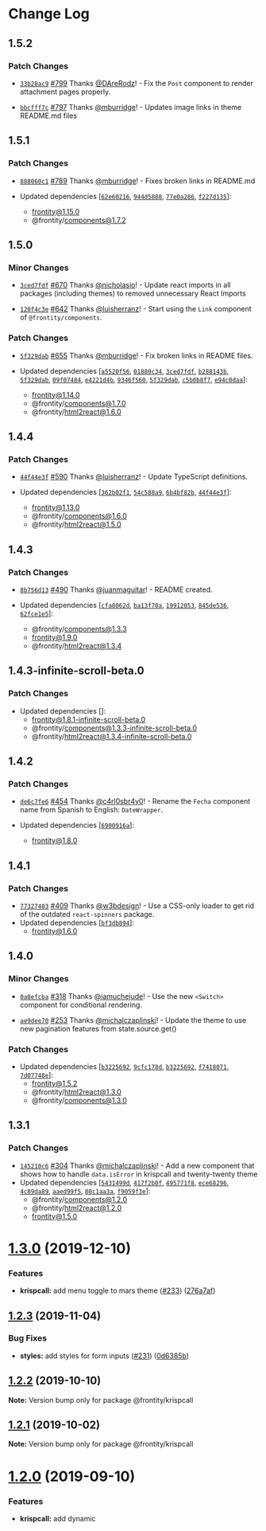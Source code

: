 # Change Log

## 1.5.2

### Patch Changes

- [`33b28ac9`](https://github.com/frontity/frontity/commit/33b28ac93f7120f41aa6d4cc3377114536b79faf) [#799](https://github.com/frontity/frontity/pull/799) Thanks [@DAreRodz](https://github.com/DAreRodz)! - Fix the `Post` component to render attachment pages properly.

* [`bbcfff7c`](https://github.com/frontity/frontity/commit/bbcfff7c86999762f9b988190d161aa6c3c14343) [#797](https://github.com/frontity/frontity/pull/797) Thanks [@mburridge](https://github.com/mburridge)! - Updates image links in theme README.md files

## 1.5.1

### Patch Changes

- [`888060c1`](https://github.com/frontity/frontity/commit/888060c11a0f458abe3a6e4b794733d3a49eb716) [#789](https://github.com/frontity/frontity/pull/789) Thanks [@mburridge](https://github.com/mburridge)! - Fixes broken links in README.md

- Updated dependencies [[`62e60216`](https://github.com/frontity/frontity/commit/62e60216198111626d82566507f7f208323ffeee), [`944d5888`](https://github.com/frontity/frontity/commit/944d5888b8884585a39485002b896b4f9beaaab3), [`77e0a286`](https://github.com/frontity/frontity/commit/77e0a286ceb8274efb6a473c01c8f60d78b70225), [`f227d135`](https://github.com/frontity/frontity/commit/f227d1351234c0d458e0280a6a2f13a959ed576f)]:
  - frontity@1.15.0
  - @frontity/components@1.7.2

## 1.5.0

### Minor Changes

- [`3ced7fdf`](https://github.com/frontity/frontity/commit/3ced7fdfd93004c210bb47692ffae265874828e7) [#670](https://github.com/frontity/frontity/pull/670) Thanks [@nicholasio](https://github.com/nicholasio)! - Update react imports in all packages (including themes) to removed unnecessary React Imports

* [`120f4c3e`](https://github.com/frontity/frontity/commit/120f4c3e5ac138bc0b63c44144d7e8c26af584cb) [#642](https://github.com/frontity/frontity/pull/642) Thanks [@luisherranz](https://github.com/luisherranz)! - Start using the `Link` component of `@frontity/components`.

### Patch Changes

- [`5f329dab`](https://github.com/frontity/frontity/commit/5f329dabe9d67d0b3664938865491674ef798433) [#655](https://github.com/frontity/frontity/pull/655) Thanks [@mburridge](https://github.com/mburridge)! - Fix broken links in README files.

- Updated dependencies [[`a5520f56`](https://github.com/frontity/frontity/commit/a5520f5605cfda2323e0c9ea4a553658a021fd15), [`01880c34`](https://github.com/frontity/frontity/commit/01880c34c111f55c23169adb7365ea9262e6cca8), [`3ced7fdf`](https://github.com/frontity/frontity/commit/3ced7fdfd93004c210bb47692ffae265874828e7), [`b288143b`](https://github.com/frontity/frontity/commit/b288143be0ad332c0bbd006e1da344c142635aee), [`5f329dab`](https://github.com/frontity/frontity/commit/5f329dabe9d67d0b3664938865491674ef798433), [`09f07484`](https://github.com/frontity/frontity/commit/09f07484c920e99d46290986d7a64b8f3c20e53c), [`e4221d4b`](https://github.com/frontity/frontity/commit/e4221d4b451268b5c951197a08b4021d50394c1b), [`9346f560`](https://github.com/frontity/frontity/commit/9346f560c4806483b914aa3fb7a37e373f48f712), [`5f329dab`](https://github.com/frontity/frontity/commit/5f329dabe9d67d0b3664938865491674ef798433), [`c5b0b8f7`](https://github.com/frontity/frontity/commit/c5b0b8f7e5ebfdf02f40ded7d7347a1d28039c2d), [`e94c0daa`](https://github.com/frontity/frontity/commit/e94c0daa5fa561384f4593939f25141e7bb0ada2)]:
  - frontity@1.14.0
  - @frontity/components@1.7.0
  - @frontity/html2react@1.6.0

## 1.4.4

### Patch Changes

- [`44f44e3f`](https://github.com/frontity/frontity/commit/44f44e3f2ba436236b65518ddac30cd4af57ea18) [#590](https://github.com/frontity/frontity/pull/590) Thanks [@luisherranz](https://github.com/luisherranz)! - Update TypeScript definitions.

- Updated dependencies [[`362b02f1`](https://github.com/frontity/frontity/commit/362b02f1beb100ffb178a1d4e775e89b84b99ccc), [`54c588a9`](https://github.com/frontity/frontity/commit/54c588a9534d7c1761c0def8c83381696fd443fc), [`6b4bf82b`](https://github.com/frontity/frontity/commit/6b4bf82b5eee698f7ea8ea3b0bfd69a989caaba3), [`44f44e3f`](https://github.com/frontity/frontity/commit/44f44e3f2ba436236b65518ddac30cd4af57ea18)]:
  - frontity@1.13.0
  - @frontity/components@1.6.0
  - @frontity/html2react@1.5.0

## 1.4.3

### Patch Changes

- [`8b756d13`](https://github.com/frontity/frontity/commit/8b756d13a696ad41796f5e687fc77d2556618f66) [#490](https://github.com/frontity/frontity/pull/490) Thanks [@juanmaguitar](https://github.com/juanmaguitar)! - README created.

- Updated dependencies [[`cfa8062d`](https://github.com/frontity/frontity/commit/cfa8062d60ccf46b3e0c5aa5490e4e03f1b693a5), [`ba13f70a`](https://github.com/frontity/frontity/commit/ba13f70ae2a4360ca21c77aed1c920c02e9d45b8), [`19912053`](https://github.com/frontity/frontity/commit/1991205379a103bc4ec09397cca99c1f2ba09a2d), [`845de536`](https://github.com/frontity/frontity/commit/845de536d111105dd3f636c3543170a676ac65cc), [`62fce1e5`](https://github.com/frontity/frontity/commit/62fce1e5c117faeb5902dc0ddae3b13d95cd925b)]:
  - @frontity/components@1.3.3
  - frontity@1.9.0
  - @frontity/html2react@1.3.4

## 1.4.3-infinite-scroll-beta.0

### Patch Changes

- Updated dependencies []:
  - frontity@1.8.1-infinite-scroll-beta.0
  - @frontity/components@1.3.3-infinite-scroll-beta.0
  - @frontity/html2react@1.3.4-infinite-scroll-beta.0

## 1.4.2

### Patch Changes

- [`de6c7fe6`](https://github.com/frontity/frontity/commit/de6c7fe6e43510dddf26e8afbe1ef05ac5ab379c) [#454](https://github.com/frontity/frontity/pull/454) Thanks [@c4rl0sbr4v0](https://github.com/c4rl0sbr4v0)! - Rename the `Fecha` component name from Spanish to English: `DateWrapper`.

- Updated dependencies [[`6900916a`](https://github.com/frontity/frontity/commit/6900916ace309d3cc55b9c732124df5d3db96838)]:
  - frontity@1.8.0

## 1.4.1

### Patch Changes

- [`77327403`](https://github.com/frontity/frontity/commit/77327403a8fbd44ba6780c3f1be016fda219298b) [#409](https://github.com/frontity/frontity/pull/409) Thanks [@w3bdesign](https://github.com/w3bdesign)! - Use a CSS-only loader to get rid of the outdated `react-spinners` package.
- Updated dependencies [[`bf3db894`](https://github.com/frontity/frontity/commit/bf3db8949c7ae85c699a9c5a4613185e4ba0baaa)]:
  - frontity@1.6.0

## 1.4.0

### Minor Changes

- [`0a0efcba`](https://github.com/frontity/frontity/commit/0a0efcba58a76ef878f03261fc5775d94b21313c) [#318](https://github.com/frontity/frontity/pull/318) Thanks [@iamuchejude](https://github.com/iamuchejude)! - Use the new `<Switch>` component for conditional rendering.

* [`ae9dee70`](https://github.com/frontity/frontity/commit/ae9dee7072d8918f948568ad7e7f0264c9863ad2) [#253](https://github.com/frontity/frontity/pull/253) Thanks [@michalczaplinski](https://github.com/michalczaplinski)! - Update the theme to use new pagination features from state.source.get()

### Patch Changes

- Updated dependencies [[`b3225692`](https://github.com/frontity/frontity/commit/b32256929351b66647f64900cc59862ee7c702a7), [`9cfc178d`](https://github.com/frontity/frontity/commit/9cfc178dc1fb67381607ca67756d629f311bb9f9), [`b3225692`](https://github.com/frontity/frontity/commit/b32256929351b66647f64900cc59862ee7c702a7), [`f7418071`](https://github.com/frontity/frontity/commit/f741807197c4cda5df2e43f5496a121428d309bf), [`7d07748e`](https://github.com/frontity/frontity/commit/7d07748e3b19c6c4599116e95fa91a472f9e3aa3)]:
  - frontity@1.5.2
  - @frontity/html2react@1.3.0
  - @frontity/components@1.3.0

## 1.3.1

### Patch Changes

- [`145210c6`](https://github.com/frontity/frontity/commit/145210c63d5a4a607bd06c01297949214c0a9d40) [#304](https://github.com/frontity/frontity/pull/304) Thanks [@michalczaplinski](https://github.com/michalczaplinski)! - Add a new component that shows how to handle `data.isError` in krispcall and twenty-twenty theme
- Updated dependencies [[`5431499d`](https://github.com/frontity/frontity/commit/5431499db510997374d4459ae5675c845fa90f0c), [`417f2b0f`](https://github.com/frontity/frontity/commit/417f2b0f0b6f5626be253eb3f1be2daf257b71ef), [`495771f8`](https://github.com/frontity/frontity/commit/495771f83951f192f92d3162221cedc9b791e399), [`ece68296`](https://github.com/frontity/frontity/commit/ece68296d4fa68d63d10bdfa528da83f826e7f18), [`4c89da89`](https://github.com/frontity/frontity/commit/4c89da8968533a3a340b5b5981108c092a743fb2), [`aaed99f5`](https://github.com/frontity/frontity/commit/aaed99f56d02e96b6713d901e06bcfd631b6c92c), [`80c1aa3a`](https://github.com/frontity/frontity/commit/80c1aa3aee6cf04f46d6fa1a409abfcae2c511cc), [`f9059f3e`](https://github.com/frontity/frontity/commit/f9059f3e41e6d600b6bfee1e0220b25f5efda039)]:
  - @frontity/components@1.2.0
  - @frontity/html2react@1.2.0
  - frontity@1.5.0

# [1.3.0](https://github.com/frontity/frontity/compare/@frontity/krispcall@1.2.3...@frontity/krispcall@1.3.0) (2019-12-10)

### Features

- **krispcall:** add menu toggle to mars theme ([#233](https://github.com/frontity/frontity/issues/233)) ([276a7af](https://github.com/frontity/frontity/commit/276a7af))

## [1.2.3](https://github.com/frontity/frontity/compare/@frontity/krispcall@1.2.2...@frontity/krispcall@1.2.3) (2019-11-04)

### Bug Fixes

- **styles:** add styles for form inputs ([#231](https://github.com/frontity/frontity/issues/231)) ([0d6385b](https://github.com/frontity/frontity/commit/0d6385b))

## [1.2.2](https://github.com/frontity/frontity/compare/@frontity/krispcall@1.2.1...@frontity/krispcall@1.2.2) (2019-10-10)

**Note:** Version bump only for package @frontity/krispcall

## [1.2.1](https://github.com/frontity/frontity/compare/@frontity/krispcall@1.2.0...@frontity/krispcall@1.2.1) (2019-10-02)

**Note:** Version bump only for package @frontity/krispcall

# [1.2.0](https://github.com/frontity/frontity/compare/@frontity/krispcall@1.1.10...@frontity/krispcall@1.2.0) (2019-09-10)

### Features

- **krispcall:** add dynamic <title> tags ([e771ce4](https://github.com/frontity/frontity/commit/e771ce4))

## [1.1.10](https://github.com/frontity/frontity/compare/@frontity/krispcall@1.1.9...@frontity/krispcall@1.1.10) (2019-08-14)

**Note:** Version bump only for package @frontity/krispcall

## [1.1.9](https://github.com/frontity/frontity/compare/@frontity/krispcall@1.1.8...@frontity/krispcall@1.1.9) (2019-08-12)

### Bug Fixes

- **components:** fixes image component ([#171](https://github.com/frontity/frontity/issues/171)) ([566b8f9](https://github.com/frontity/frontity/commit/566b8f9))

## [1.1.8](https://github.com/frontity/frontity/compare/@frontity/krispcall@1.1.7...@frontity/krispcall@1.1.8) (2019-07-12)

**Note:** Version bump only for package @frontity/krispcall

## [1.1.7](https://github.com/frontity/frontity/compare/@frontity/krispcall@1.1.6...@frontity/krispcall@1.1.7) (2019-07-04)

**Note:** Version bump only for package @frontity/krispcall

## [1.1.6](https://github.com/frontity/frontity/compare/@frontity/krispcall@1.1.5...@frontity/krispcall@1.1.6) (2019-07-04)

### Bug Fixes

- **krispcall:** support external links in Link component ([#157](https://github.com/frontity/frontity/issues/157)) ([ff3c761](https://github.com/frontity/frontity/commit/ff3c761))

## [1.1.5](https://github.com/frontity/frontity/compare/@frontity/krispcall@1.1.4...@frontity/krispcall@1.1.5) (2019-07-01)

**Note:** Version bump only for package @frontity/krispcall

## [1.1.4](https://github.com/frontity/frontity/compare/@frontity/krispcall@1.1.3...@frontity/krispcall@1.1.4) (2019-06-20)

**Note:** Version bump only for package @frontity/krispcall

## [1.1.3](https://github.com/frontity/frontity/compare/@frontity/krispcall@1.1.2...@frontity/krispcall@1.1.3) (2019-06-20)

**Note:** Version bump only for package @frontity/krispcall

## [1.1.2](https://github.com/frontity/frontity/compare/@frontity/krispcall@1.1.1...@frontity/krispcall@1.1.2) (2019-06-20)

**Note:** Version bump only for package @frontity/krispcall

## [1.1.1](https://github.com/frontity/frontity/compare/@frontity/krispcall@1.1.0...@frontity/krispcall@1.1.1) (2019-06-19)

### Bug Fixes

- **krispcall:** add meta description and fix title font size ([d9e4f16](https://github.com/frontity/frontity/commit/d9e4f16))
- **krispcall:** add padding to solve Tap target not sized appropriately ([e0c3e1d](https://github.com/frontity/frontity/commit/e0c3e1d))
- **krispcall:** change some HTML tags to improve accessibility ([2a73db4](https://github.com/frontity/frontity/commit/2a73db4))

# [1.1.0](https://github.com/frontity/frontity/compare/@frontity/krispcall@1.0.3...@frontity/krispcall@1.1.0) (2019-06-19)

### Bug Fixes

- **source-get:** make isFetching and isReady properties to be always present ([#122](https://github.com/frontity/frontity/issues/122)) ([6d2e485](https://github.com/frontity/frontity/commit/6d2e485))

### Features

- **html2react:** first implementation of Html2React ([#116](https://github.com/frontity/frontity/issues/116)) ([aa2b6f6](https://github.com/frontity/frontity/commit/aa2b6f6))
- **packages:** creates packages @frontity/components, @frontity/hooks, and adds image processor to @frontity/html2react ([#130](https://github.com/frontity/frontity/issues/130)) ([6af4aa1](https://github.com/frontity/frontity/commit/6af4aa1))

## [1.0.3](https://github.com/frontity/frontity/compare/@frontity/krispcall@1.0.2...@frontity/krispcall@1.0.3) (2019-06-05)

**Note:** Version bump only for package @frontity/krispcall

## [1.0.2](https://github.com/frontity/frontity/compare/@frontity/krispcall@1.0.1...@frontity/krispcall@1.0.2) (2019-06-05)

**Note:** Version bump only for package @frontity/krispcall

## [1.0.1](https://github.com/frontity/frontity/compare/@frontity/krispcall@1.0.0...@frontity/krispcall@1.0.1) (2019-06-05)

### Bug Fixes

- **all:** update typscript and fix some keywords ([1fe5fec](https://github.com/frontity/frontity/commit/1fe5fec))

# [1.0.0](https://github.com/frontity/frontity/compare/@frontity/krispcall@0.4.1...@frontity/krispcall@1.0.0) (2019-06-05)

### Bug Fixes

- **mars:** fix package.json dependencies ([5f412e1](https://github.com/frontity/frontity/commit/5f412e1))
- **mars:** removes html folder ([53f9334](https://github.com/frontity/frontity/commit/53f9334))
- **krispcall:** addapt to new mode ([0759bdc](https://github.com/frontity/frontity/commit/0759bdc))
- **krispcall:** use all router params in Theme ([1c2e073](https://github.com/frontity/frontity/commit/1c2e073))
- **spinne:** fixes import to reduce bundle ([84278b2](https://github.com/frontity/frontity/commit/84278b2))

### Features

- **core:** merge arrays found in state instead of overwriting them ([#117](https://github.com/frontity/frontity/issues/117)) ([45dcacb](https://github.com/frontity/frontity/commit/45dcacb))
- **krispcall:** adapt to router and source changes ([39b22a9](https://github.com/frontity/frontity/commit/39b22a9))
- **source:** change 'data' to 'get' and 'dataMap' to 'data' ([f32be1a](https://github.com/frontity/frontity/commit/f32be1a))
- **tiny-router:** implement auto fetching ([#113](https://github.com/frontity/frontity/issues/113)) ([3865c6b](https://github.com/frontity/frontity/commit/3865c6b))

### BREAKING CHANGES

- **core:** Arrays found in state are merged instead of overwritten
- **source:** changes source API ("data" by "get")

## [0.4.1](https://github.com/frontity/frontity/compare/@frontity/krispcall@0.4.0...@frontity/krispcall@0.4.1) (2019-05-29)

**Note:** Version bump only for package @frontity/krispcall

# [0.4.0](https://github.com/frontity/frontity/compare/@frontity/krispcall@0.3.7...@frontity/krispcall@0.4.0) (2019-05-28)

### Features

- **list:** adds support for author lists ([#93](https://github.com/frontity/frontity/issues/93)) ([85586ee](https://github.com/frontity/frontity/commit/85586ee))

## [0.3.7](https://github.com/frontity/frontity/compare/@frontity/krispcall@0.3.6...@frontity/krispcall@0.3.7) (2019-05-27)

**Note:** Version bump only for package @frontity/krispcall

## [0.3.6](https://github.com/frontity/frontity/compare/@frontity/krispcall@0.3.5...@frontity/krispcall@0.3.6) (2019-05-27)

**Note:** Version bump only for package @frontity/krispcall

## [0.3.5](https://github.com/frontity/frontity/compare/@frontity/krispcall@0.3.4...@frontity/krispcall@0.3.5) (2019-05-20)

**Note:** Version bump only for package @frontity/krispcall

## [0.3.4](https://github.com/frontity/frontity/compare/@frontity/krispcall@0.3.3...@frontity/krispcall@0.3.4) (2019-05-17)

### Bug Fixes

- **krispcall:** use useEffect for prefetching ([f81c84d](https://github.com/frontity/frontity/commit/f81c84d))

## [0.3.3](https://github.com/frontity/frontity/compare/@frontity/krispcall@0.3.2...@frontity/krispcall@0.3.3) (2019-05-17)

**Note:** Version bump only for package @frontity/krispcall

## [0.3.2](https://github.com/frontity/frontity/compare/@frontity/krispcall@0.3.1...@frontity/krispcall@0.3.2) (2019-05-16)

**Note:** Version bump only for package @frontity/krispcall

## [0.3.1](https://github.com/frontity/frontity/compare/@frontity/krispcall@0.3.0...@frontity/krispcall@0.3.1) (2019-05-16)

**Note:** Version bump only for package @frontity/krispcall

# [0.3.0](https://github.com/frontity/frontity/compare/@frontity/krispcall@0.2.0...@frontity/krispcall@0.3.0) (2019-05-16)

### Features

- **list:** adds pagination to krispcall ([58a3c3e](https://github.com/frontity/frontity/commit/58a3c3e))

# [0.2.0](https://github.com/frontity/frontity/compare/@frontity/krispcall@0.1.7...@frontity/krispcall@0.2.0) (2019-05-16)

### Features

- **krispcall:** add 404 page ([#64](https://github.com/frontity/frontity/issues/64)) ([cf7cce5](https://github.com/frontity/frontity/commit/cf7cce5))

## [0.1.7](https://github.com/frontity/frontity/compare/@frontity/krispcall@0.1.6...@frontity/krispcall@0.1.7) (2019-05-16)

**Note:** Version bump only for package @frontity/krispcall

## [0.1.6](https://github.com/frontity/frontity/compare/@frontity/krispcall@0.1.5...@frontity/krispcall@0.1.6) (2019-05-16)

**Note:** Version bump only for package @frontity/krispcall

## [0.1.5](https://github.com/frontity/frontity/compare/@frontity/krispcall@0.1.4...@frontity/krispcall@0.1.5) (2019-05-16)

**Note:** Version bump only for package @frontity/krispcall

## [0.1.4](https://github.com/frontity/frontity/compare/@frontity/krispcall@0.1.3...@frontity/krispcall@0.1.4) (2019-05-15)

**Note:** Version bump only for package @frontity/krispcall

## [0.1.3](https://github.com/frontity/frontity/compare/@frontity/krispcall@0.1.2...@frontity/krispcall@0.1.3) (2019-05-15)

**Note:** Version bump only for package @frontity/krispcall

## 0.1.2 (2019-05-15)

**Note:** Version bump only for package @frontity/krispcall

## 0.1.1 (2019-05-15)

**Note:** Version bump only for package @frontity/krispcall

